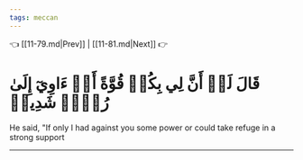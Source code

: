 ```yaml
---
tags: meccan
---
```


👈 [[11-79.md|Prev]] | [[11-81.md|Next]] 👉

# قَالَ لَوۡ أَنَّ لِي بِكُمۡ قُوَّةً أَوۡ ءَاوِيٓ إِلَىٰ رُكۡنٖ شَدِيدٖ

He said, "If only I had against you some power or could take refuge in a strong support

---

